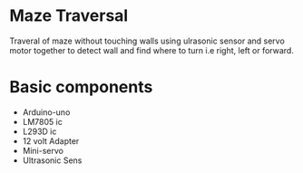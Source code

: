 
# Maze Traversal

Traveral of maze without touching walls using ulrasonic sensor and servo motor together to detect wall and find where to turn i.e right, left or forward.

# Basic components
- Arduino-uno
- LM7805 ic
- L293D ic
- 12 volt Adapter
- Mini-servo
- Ultrasonic Sens
